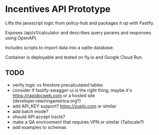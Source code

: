 # Incentives API Prototype

Lifts the javascript logic from policy-hub and packages it up with Fastify.

Exposes /api/v1/calculator and describes query params and responses using OpenAPI.

Includes scripts to import data into a sqlite database.

Container is deployable and tested on fly.io and Google Cloud Run.

## TODO
 
 * verify logic vs firestore precalculated tables
 * consider if fastify-swagger-ui is the right thing, maybe it's https://rapidocweb.com or a hosted site (developer.rewiringamerica.org?)
 * add API_KEY support? https://zuplo.com or similar
 * add batch mode?
 * should API accept tracts?
 * make a QA environment that requires VPN or similar (Tailscale?)
 * add examples to schemas